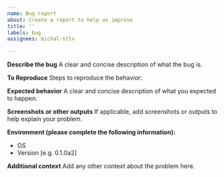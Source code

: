 ```yaml
---
name: Bug report
about: Create a report to help us improve
title: ''
labels: bug
assignees: michal-stlv

---
```


**Describe the bug**
A clear and concise description of what the bug is.

**To Reproduce**
Steps to reproduce the behavior:

**Expected behavior**
A clear and concise description of what you expected to happen.

**Screenshots or other outputs**
If applicable, add screenshots or outputs to help explain your problem.

**Environment (please complete the following information):**
 - OS 
 - Version [e.g. 0.1.0a2]

**Additional context**
Add any other context about the problem here.
